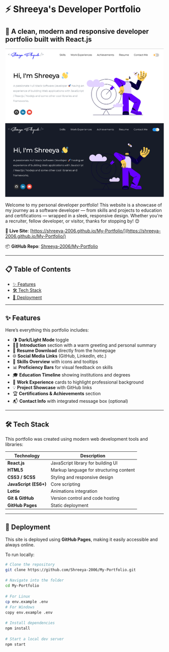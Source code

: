 # ⚡ Shreeya's Developer Portfolio

## 💫 A clean, modern and responsive developer portfolio built with React.js

<p align="center">
  <kbd>
    <img src="https://github.com/Shreeya-2006/My-Portfolio/blob/main/portfolio_lightmode.png" alt="Portfolio Demo(Light Mode)" />
    <img src="https://github.com/Shreeya-2006/My-Portfolio/blob/main/portfolio_darkmode.png" alt="Portfolio Demo(Light Mode)" />
  </kbd>
</p>

Welcome to my personal developer portfolio! This website is a showcase of my journey as a software developer — from skills and projects to education and certifications — wrapped in a sleek, responsive design. Whether you're a recruiter, fellow developer, or visitor, thanks for stopping by! 😊

🔗 **Live Site**: [https://shreeya-2006.github.io/My-Portfolio/](https://shreeya-2006.github.io/My-Portfolio/)

📦 **GitHub Repo**: [Shreeya-2006/My-Portfolio](https://github.com/Shreeya-2006/My-Portfolio)

---

## 📋 Table of Contents

- [✨ Features](#-features)
- [🛠️ Tech Stack](#️-tech-stack)
- [🚀 Deployment](#-deployment)

---

## ✨ Features

Here’s everything this portfolio includes:

- 🌗 **Dark/Light Mode** toggle
- 👩‍💻 **Introduction** section with a warm greeting and personal summary
- 📄 **Resume Download** directly from the homepage
- 🌐 **Social Media Links** (GitHub, LinkedIn, etc.)
- 🧠 **Skills Overview** with icons and tooltips
- 📊 **Proficiency Bars** for visual feedback on skills
- 🎓 **Education Timeline** showing institutions and degrees
- 💼 **Work Experience** cards to highlight professional background
- 💡 **Project Showcase** with GitHub links
- 🏆 **Certifications & Achievements** section
- 📬 **Contact Info** with integrated message box (optional)

---

## 🛠️ Tech Stack

This portfolio was created using modern web development tools and libraries:

| Technology            | Description                             |
| --------------------- | --------------------------------------- |
| **React.js**          | JavaScript library for building UI      |
| **HTML5**             | Markup language for structuring content |
| **CSS3 / SCSS**       | Styling and responsive design           |
| **JavaScript (ES6+)** | Core scripting                          |
| **Lottie**            | Animations integration                  |
| **Git & GitHub**      | Version control and code hosting        |
| **GitHub Pages**      | Static deployment                       |

---

## 🚀 Deployment

This site is deployed using **GitHub Pages**, making it easily accessible and always online.

To run locally:

```bash
# Clone the repository
git clone https://github.com/Shreeya-2006/My-Portfolio.git

# Navigate into the folder
cd My-Portfolio

# For Linux
cp env.example .env
# For Windows
copy env.example .env

# Install dependencies
npm install

# Start a local dev server
npm start
```
